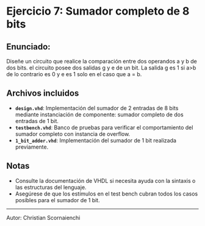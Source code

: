 # Ejercicio 7: Sumador completo de 8 bits

## Enunciado:

Diseñe un circuito que realice la comparación entre dos operandos a y b de dos bits.
el circuito posee dos salidas g y e de un bit. La salida g es 1 si a>b de lo contrario es 0 y
e es 1 solo en el caso que a = b.

## Archivos incluidos

- **`design.vhd`**: Implementación del sumador de 2 entradas de 8 bits mediante instanciación de componente: sumador completo de dos entradas de 1 bit.
- **`testbench.vhd`**: Banco de pruebas para verificar el comportamiento del sumador completo con instancia de overflow. 
- **`1_bit_adder.vhd`**: Implementación del sumador de 1 bit realizada previamente. 

## Notas

- Consulte la documentación de VHDL si necesita ayuda con la sintaxis o las estructuras del lenguaje.
- Asegúrese de que los estímulos en el test bench cubran todos los casos posibles para el sumador de 1 bit.

---

Autor: Christian Scornaienchi
